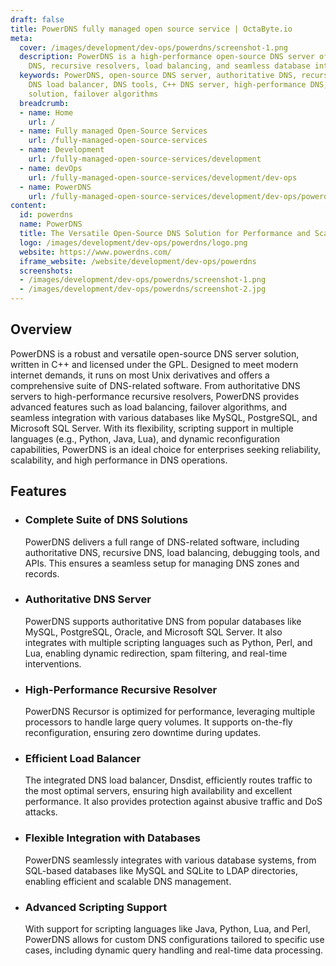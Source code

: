 ```yaml
---
draft: false
title: PowerDNS fully managed open source service | OctaByte.io
meta:
  cover: /images/development/dev-ops/powerdns/screenshot-1.png
  description: PowerDNS is a high-performance open-source DNS server offering authoritative
    DNS, recursive resolvers, load balancing, and seamless database integration.
  keywords: PowerDNS, open-source DNS server, authoritative DNS, recursive resolver,
    DNS load balancer, DNS tools, C++ DNS server, high-performance DNS, scalable DNS
    solution, failover algorithms
  breadcrumb:
  - name: Home
    url: /
  - name: Fully managed Open-Source Services
    url: /fully-managed-open-source-services
  - name: Development
    url: /fully-managed-open-source-services/development
  - name: devOps
    url: /fully-managed-open-source-services/development/dev-ops
  - name: PowerDNS
    url: /fully-managed-open-source-services/development/dev-ops/powerdns
content:
  id: powerdns
  name: PowerDNS
  title: The Versatile Open-Source DNS Solution for Performance and Scalability
  logo: /images/development/dev-ops/powerdns/logo.png
  website: https://www.powerdns.com/
  iframe_website: /website/development/dev-ops/powerdns
  screenshots:
  - /images/development/dev-ops/powerdns/screenshot-1.png
  - /images/development/dev-ops/powerdns/screenshot-2.jpg
---
```


## Overview

PowerDNS is a robust and versatile open-source DNS server solution, written in C++ and licensed under the GPL. Designed to meet modern internet demands, it runs on most Unix derivatives and offers a comprehensive suite of DNS-related software. From authoritative DNS servers to high-performance recursive resolvers, PowerDNS provides advanced features such as load balancing, failover algorithms, and seamless integration with various databases like MySQL, PostgreSQL, and Microsoft SQL Server. With its flexibility, scripting support in multiple languages (e.g., Python, Java, Lua), and dynamic reconfiguration capabilities, PowerDNS is an ideal choice for enterprises seeking reliability, scalability, and high performance in DNS operations.

## Features

- ### Complete Suite of DNS Solutions

  PowerDNS delivers a full range of DNS-related software, including authoritative DNS, recursive DNS, load balancing, debugging tools, and APIs. This ensures a seamless setup for managing DNS zones and records.

- ### Authoritative DNS Server

  PowerDNS supports authoritative DNS from popular databases like MySQL, PostgreSQL, Oracle, and Microsoft SQL Server. It also integrates with multiple scripting languages such as Python, Perl, and Lua, enabling dynamic redirection, spam filtering, and real-time interventions.

- ### High-Performance Recursive Resolver

  PowerDNS Recursor is optimized for performance, leveraging multiple processors to handle large query volumes. It supports on-the-fly reconfiguration, ensuring zero downtime during updates.

- ### Efficient Load Balancer

  The integrated DNS load balancer, Dnsdist, efficiently routes traffic to the most optimal servers, ensuring high availability and excellent performance. It also provides protection against abusive traffic and DoS attacks.

- ### Flexible Integration with Databases

  PowerDNS seamlessly integrates with various database systems, from SQL-based databases like MySQL and SQLite to LDAP directories, enabling efficient and scalable DNS management.

- ### Advanced Scripting Support

  With support for scripting languages like Java, Python, Lua, and Perl, PowerDNS allows for custom DNS configurations tailored to specific use cases, including dynamic query handling and real-time data processing.